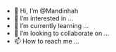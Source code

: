 - 👋 Hi, I’m @Mandinhah
- 👀 I’m interested in ...
- 🌱 I’m currently learning ...
- 💞️ I’m looking to collaborate on ...
- 📫 How to reach me ...

<!---
Mandinhah/Mandinhah is a ✨ special ✨ repository because its `README.md` (this file) appears on your GitHub profile.
You can click the Preview link to take a look at your changes.
--->
